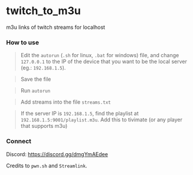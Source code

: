 # twitch_to_m3u
m3u links of twitch streams for localhost

### How to use
> Edit the `autorun` (`.sh` for linux, `.bat` for windows) file, and change `127.0.0.1` to the IP of the device that you want to be the local server (eg.: `192.168.1.5`).

> Save the file

> Run `autorun`

> Add streams into the file `streams.txt`

> If the server IP is `192.168.1.5`, find the playlist at `192.168.1.5:9001/playlist.m3u`. Add this to tivimate (or any player that supports m3u)

### Connect
Discord: https://discord.gg/dmgYmAEdee



Credits to `pwn.sh` and `Streamlink`.
